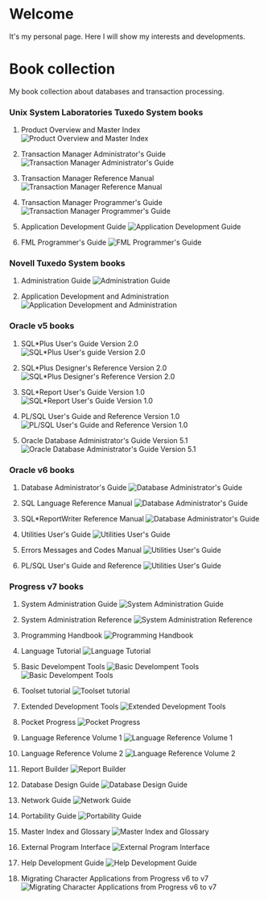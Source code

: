 # Welcome

It's my personal page. Here I will show my interests and developments.

# Book collection

My book collection about databases and transaction processing.

### Unix System Laboratories Tuxedo System books

1. Product Overview and Master Index
![Product Overview and Master Index](/assets/images/IMG_0048_r.jpg)

2. Transaction Manager Administrator's Guide
![Transaction Manager Administrator's Guide](/assets/images/IMG_0049_r.jpg)

3. Transaction Manager Reference Manual
![Transaction Manager Reference Manual](/assets/images/IMG_0050_r.jpg)

4. Transaction Manager Programmer's Guide
![Transaction Manager Programmer's Guide](/assets/images/IMG_0051_r.jpg)

5. Application Development Guide
![Application Development Guide](/assets/images/IMG_0052_r.jpg)

6. FML Programmer's Guide
![FML Programmer's Guide](/assets/images/IMG_0053_r.jpg)

### Novell Tuxedo System books

1. Administration Guide
![Administration Guide](/assets/images/IMG_0046_r.jpg) 

2. Application Development and Administration
![Application Development and Administration](/assets/images/IMG_0047_r.jpg)

### Oracle v5 books

1. SQL*Plus User's Guide Version 2.0
![SQL*Plus User's guide Version 2.0](/assets/images/IMG_0036_r.JPG)

2. SQL*Plus Designer's Reference Version 2.0
![SQL*Plus Designer's Reference Version 2.0](/assets/images/IMG_0039_r.JPG)

3. SQL*Report User's Guide Version 1.0
![SQL*Report User's Guide Version 1.0](/assets/images/IMG_0042_r.JPG)

4. PL/SQL User's Guide and Reference Version 1.0
![PL/SQL User's Guide and Reference Version 1.0](/assets/images/IMG_0043_r.JPG)

5. Oracle Database Administrator's Guide Version 5.1
![Oracle Database Administrator's Guide Version 5.1](/assets/images/IMG_0044_r.JPG)

### Oracle v6 books

1. Database Administrator's Guide
![Database Administrator's Guide](/assets/images/IMG_0063_r.JPG)

2. SQL Language Reference Manual
![Database Administrator's Guide](/assets/images/IMG_0068_r.JPG)

3. SQL*ReportWriter Reference Manual
![Database Administrator's Guide](/assets/images/IMG_0072_r.JPG)

4. Utilities User's Guide
![Utilities User's Guide](/assets/images/IMG_0077_r.JPG)

5. Errors Messages and Codes Manual
![Utilities User's Guide](/assets/images/IMG_0082_r.JPG)

6. PL/SQL User's Guide and Reference
![Utilities User's Guide](/assets/images/IMG_0090_r.JPG)

### Progress v7 books

1. System Administration Guide
![System Administration Guide](/assets/images/IMG_0091.jpg)

2. System Administration Reference
![System Administration Reference](/assets/images/IMG_0092.jpg)

3. Programming Handbook
![Programming Handbook](/assets/images/IMG_0094.jpg)

4. Language Tutorial
![Language Tutorial](/assets/images/IMG_0095.jpg)

5. Basic Develompent Tools
![Basic Develompent Tools](/assets/images/IMG_0097.JPG)
![Basic Develompent Tools](/assets/images/IMG_0105.JPG)

6. Toolset tutorial
![Toolset tutorial](/assets/images/IMG_0099.jpg)

7. Extended Development Tools
![Extended Development Tools](/assets/images/IMG_0100.jpg)

8. Pocket Progress
![Pocket Progress](/assets/images/IMG_0101.jpg)

9. Language Reference Volume 1
![Language Reference Volume 1](/assets/images/IMG_0102.JPG)

10. Language Reference Volume 2
![Language Reference Volume 2](/assets/images/IMG_0103.jpg)

11. Report Builder
![Report Builder](/assets/images/IMG_0104.jpg)

12. Database Design Guide
![Database Design Guide](/assets/images/IMG_0106.JPG)

13. Network Guide
![Network Guide](/assets/images/IMG_0107.JPG)

14. Portability Guide
![Portability Guide](/assets/images/IMG_0109.JPG)

15. Master Index and Glossary
![Master Index and Glossary](/assets/images/IMG_0110.JPG)

15. External Program Interface
![External Program Interface](/assets/images/IMG_0112.JPG)

16. Help Development Guide
![Help Development Guide](/assets/images/IMG_0113.JPG)

17. Migrating Character Applications from Progress v6 to v7
![Migrating Character Applications from Progress v6 to v7](/assets/images/IMG_0116.JPG)
